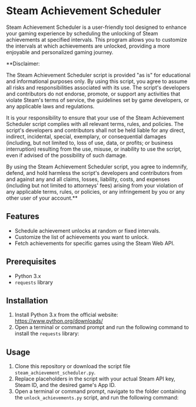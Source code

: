# Steam Achievement Scheduler

Steam Achievement Scheduler is a user-friendly tool designed to enhance your gaming experience by scheduling the unlocking of Steam achievements at specified intervals. This program allows you to customize the intervals at which achievements are unlocked, providing a more enjoyable and personalized gaming journey.

**Disclaimer:

The Steam Achievement Scheduler script is provided "as is" for educational and informational purposes only. By using this script, you agree to assume all risks and responsibilities associated with its use. The script's developers and contributors do not endorse, promote, or support any activities that violate Steam's terms of service, the guidelines set by game developers, or any applicable laws and regulations.

It is your responsibility to ensure that your use of the Steam Achievement Scheduler script complies with all relevant terms, rules, and policies. The script's developers and contributors shall not be held liable for any direct, indirect, incidental, special, exemplary, or consequential damages (including, but not limited to, loss of use, data, or profits; or business interruption) resulting from the use, misuse, or inability to use the script, even if advised of the possibility of such damage.

By using the Steam Achievement Scheduler script, you agree to indemnify, defend, and hold harmless the script's developers and contributors from and against any and all claims, losses, liability, costs, and expenses (including but not limited to attorneys' fees) arising from your violation of any applicable terms, rules, or policies, or any infringement by you or any other user of your account.**

## Features

- Schedule achievement unlocks at random or fixed intervals.
- Customize the list of achievements you want to unlock.
- Fetch achievements for specific games using the Steam Web API.

## Prerequisites

- Python 3.x
- `requests` library

## Installation

1. Install Python 3.x from the official website: https://www.python.org/downloads/
2. Open a terminal or command prompt and run the following command to install the `requests` library:



## Usage

1. Clone this repository or download the script file `steam_achievement_scheduler.py`.
2. Replace placeholders in the script with your actual Steam API key, Steam ID, and the desired game's App ID.
3. Open a terminal or command prompt, navigate to the folder containing the `unlock_achievements.py` script, and run the following command:


